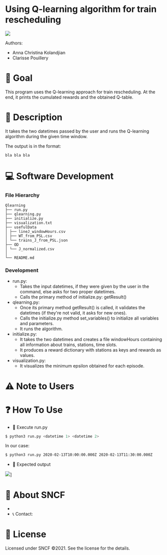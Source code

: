 # Using Q-learning algorithm for train rescheduling

[![](./img/logo.png)](https://)

Authors:
 - Anna Christina Kolandjian
 - Clarisse Pouillery
 
# 🎯 Goal
This program uses the Q-learning approach for train rescheduling. 
At the end, it prints the cumulated rewards and the obtained Q-table.

# 📝 Description 
It takes the two datetimes passed by the user and runs the Q-learning
algorithm during the given time window.


The output is in the format:

```bash
bla bla bla
```

# 💻 Software Development
### File Hierarchy
```
Qlearning
├── run.py
├── qlearning.py
├── initialize.py
├── visualization.txt
├── usefulData
│ ├── lineJ_windowHours.csv
│ ├── WT_from_PSL.csv
│ └── trains_J_from_PSL.json
├── OD
│ └── J_normalized.csv
│ 
└── README.md
```
### Development

- run.py: 
   - Takes the input datetimes, if they were given by the user in the command, else asks for two proper datetimes.
   - Calls the primary method of initialize.py: getResult() 
- qlearning.py:
   - Once its primary method getResult() is called, it validates the datetimes (if they're not valid, it asks for new ones).
   - Calls the initialize.py method set_variables() to initialize all variables and parameters.
   - It runs the algorithm.
- initialize.py:
   - It takes the two datetimes and creates a file windowHours containing all information about trains, stations, time slots.
   - It produces a reward dictionary with stations as keys and rewards as values.
- visualization.py:
   - It visualizes the minimum epsilon obtained for each episode. 

# ⚠️ Note to Users


# ❓ How To Use

* 🏃 Execute run.py
```bash
$ python3 run.py <datetime 1> <datetime 2>
```
In our case:
```bash
$ python3 run.py 2020-02-13T10:00:00.000Z 2020-02-13T11:30:00.000Z
```
* 🏁 Expected output

![](./img/expected-output.png)]

# 📙 About SNCF
- 
- 📞 Contact:


# 📃 License

Licensed under SNCF ©2021. See the license for the details.

